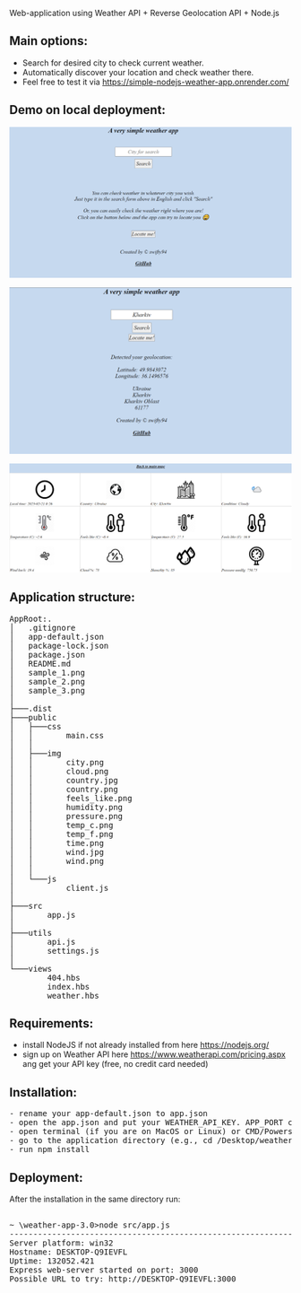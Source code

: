 Web-application using Weather API + Reverse Geolocation API + Node.js

Main options:
---
- Search for desired city to check current weather.
- Automatically discover your location and check weather there.
- Feel free to test it via https://simple-nodejs-weather-app.onrender.com/

Demo on local deployment:
---

![](https://github.com/swifty94/simple-nodejs-weather-app/blob/master/sample_1.png)

![](https://github.com/swifty94/simple-nodejs-weather-app/blob/master/sample_2.png)

![](https://github.com/swifty94/simple-nodejs-weather-app/blob/master/sample_3.png)

Application structure:
---

<pre>
AppRoot:.
│   .gitignore
│   app-default.json
│   package-lock.json
│   package.json
│   README.md
│   sample_1.png
│   sample_2.png
│   sample_3.png
│
├───.dist
├───public
│   ├───css
│   │       main.css
│   │
│   ├───img
│   │       city.png
│   │       cloud.png
│   │       country.jpg
│   │       country.png
│   │       feels_like.png
│   │       humidity.png
│   │       pressure.png
│   │       temp_c.png
│   │       temp_f.png
│   │       time.png
│   │       wind.jpg
│   │       wind.png
│   │
│   └───js
│           client.js
│
├───src
│       app.js
│
├───utils
│       api.js
│       settings.js
│
└───views
        404.hbs
        index.hbs
        weather.hbs
</pre>

Requirements:
---

- install NodeJS if not already installed from here https://nodejs.org/
- sign up on Weather API here https://www.weatherapi.com/pricing.aspx ang get your API key
(free, no credit card needed)

Installation:
---
<pre>
- rename your app-default.json to app.json
- open the app.json and put your WEATHER_API_KEY. APP_PORT can be left as is if you not sure what to use.
- open terminal (if you are on MacOS or Linux) or CMD/Powershell if you are on Windows.
- go to the application directory (e.g., cd /Desktop/weather-app-2.0/)
- run npm install
</pre>

Deployment:
---
After the installation in the same directory run:

<pre>

~ \weather-app-3.0>node src/app.js
----------------------------------------------------------------
Server platform: win32
Hostname: DESKTOP-Q9IEVFL
Uptime: 132052.421
Express web-server started on port: 3000
Possible URL to try: http://DESKTOP-Q9IEVFL:3000
</pre>